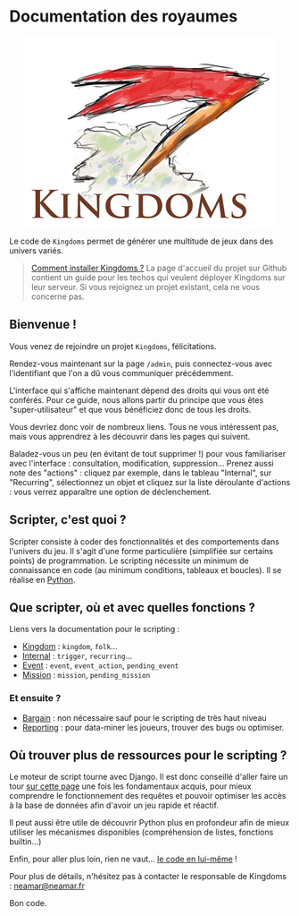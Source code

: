  Documentation des royaumes
===========================

<p align="center"><img src="https://github.com/Neamar/kingdoms/blob/master/docs/kingdoms.jpg?raw=true" alt="Kingdoms." /></p>


Le code de `Kingdoms` permet de générer une multitude de jeux dans des univers variés.

> [Comment installer Kingdoms ?](../readme.md) La page d'accueil du projet sur Github contient un guide pour les techos qui veulent déployer Kingdoms sur leur serveur. Si vous rejoignez un projet existant, cela ne vous concerne pas.

## Bienvenue !

Vous venez de rejoindre un projet `Kingdoms`, félicitations.

Rendez-vous maintenant sur la page `/admin`, puis connectez-vous avec l'identifiant que l'on a dû vous communiquer précédemment.

L'interface qui s'affiche maintenant dépend des droits qui vous ont été conférés. Pour ce guide, nous allons partir du principe que vous êtes "super-utilisateur" et que vous bénéficiez donc de tous les droits.

Vous devriez donc voir de nombreux liens. Tous ne vous intéressent pas, mais vous apprendrez à les découvrir dans les pages qui suivent.

Baladez-vous un peu (en évitant de tout supprimer !) pour vous familiariser avec l'interface : consultation, modification, suppression...
Prenez aussi note des "actions" : cliquez par exemple, dans le tableau "Internal", sur "Recurring", sélectionnez un objet et cliquez sur la liste déroulante d'actions : vous verrez apparaître une option de déclenchement.

## Scripter, c'est quoi ?
Scripter consiste à coder des fonctionnalités et des comportements dans l'univers du jeu.
Il s'agit d'une forme particulière (simplifiée sur certains points) de programmation.
Le scripting nécessite un minimum de connaissance en code (au minimum conditions, tableaux et boucles).
Il se réalise en [Python](http://www.python.org/).

## Que scripter, où et avec quelles fonctions ?
Liens vers la documentation pour le scripting :
* [Kingdom](kingdom.md) : `kingdom`, `folk`...
* [Internal](internal.md) : `trigger`, `recurring`...
* [Event](event.md) : `event`, `event_action`, `pending_event`
* [Mission](mission.md) : `mission`, `pending_mission`

### Et ensuite ?
* [Bargain](bargain.md) : non nécessaire sauf pour le scripting de très haut niveau
* [Reporting](reporting.md) : pour data-miner les joueurs, trouver des bugs ou optimiser.

## Où trouver plus de ressources pour le scripting ?
Le moteur de script tourne avec Django. Il est donc conseillé d'aller faire un tour [sur cette page](https://docs.djangoproject.com/en/dev/topics/db/queries/) une fois les fondamentaux acquis, pour mieux comprendre le fonctionnement des requêtes et pouvoir optimiser les accès à la base de données afin d'avoir un jeu rapide et réactif.

Il peut aussi être utile de découvrir Python plus en profondeur afin de mieux utiliser les mécanismes disponibles (compréhension de listes, fonctions builtin...)

Enfin, pour aller plus loin, rien ne vaut... [le code en lui-même](https://github.com/Neamar/kingdoms) !

Pour plus de détails, n'hésitez pas à contacter le responsable de Kingdoms : [neamar@neamar.fr](mailto:neamar@neamar.fr)

Bon code.
